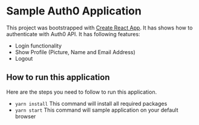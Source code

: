 # Sample Auth0 Application

This project was bootstrapped with [Create React App](https://github.com/facebook/create-react-app). It has shows how to authenticate with Auth0 API. It has following features:
- Login functionality
- Show Profile (Picture, Name and Email Address)
- Logout 

## How to run this application

Here are the steps you need to follow to run this application.

- ```yarn install``` This command will install all required packages
- ```yarn start``` This command will sample application on your default browser